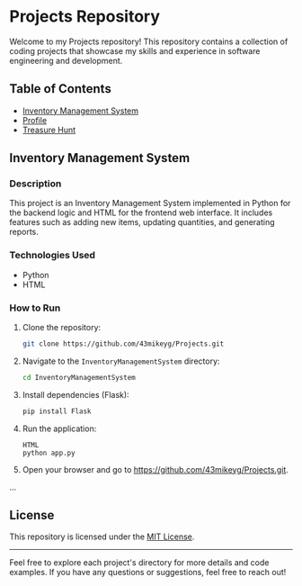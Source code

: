 # Projects Repository

Welcome to my Projects repository! This repository contains a collection of coding projects that showcase my skills and experience in software engineering and development.

## Table of Contents

- [Inventory Management System](#inventory-management-system)
- [Profile](#profile)
- [Treasure Hunt](#treasure-hunt)


## Inventory Management System

### Description

This project is an Inventory Management System implemented in Python for the backend logic and HTML for the frontend web interface. It includes features such as adding new items, updating quantities, and generating reports.

### Technologies Used

- Python
- HTML

### How to Run

1. Clone the repository:

    ```bash
    git clone https://github.com/43mikeyg/Projects.git
    ```

2. Navigate to the `InventoryManagementSystem` directory:

    ```bash
    cd InventoryManagementSystem
    ```

3. Install dependencies (Flask):

    ```bash
    pip install Flask
    ```

4. Run the application:

    ```
    HTML
    python app.py
    ```

5. Open your browser and go to https://github.com/43mikeyg/Projects.git.

...

## License

This repository is licensed under the [MIT License](LICENSE).

---

Feel free to explore each project's directory for more details and code examples. If you have any questions or suggestions, feel free to reach out!
